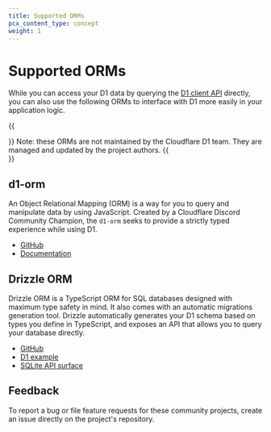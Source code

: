 ```yaml
---
title: Supported ORMs
pcx_content_type: concept
weight: 1
---
```


# Supported ORMs

While you can access your D1 data by querying the [D1 client API](/d1/platform/client-api/) directly, you can also use the following ORMs to interface with D1 more easily in your application logic. 

{{<Aside type="note">}}
Note: these ORMs are not maintained by the Cloudflare D1 team. They are managed and updated by the project authors.
{{</Aside>}}

## d1-orm
An Object Relational Mapping (ORM) is a way for you to query and manipulate data by using JavaScript. Created by a Cloudflare Discord Community Champion, the `d1-orm` seeks to provide a strictly typed experience while using D1.

* [GitHub](https://github.com/Interactions-as-a-Service/d1-orm/issues)
* [Documentation](https://docs.interactions.rest/d1-orm/)

## Drizzle ORM

Drizzle ORM is a TypeScript ORM for SQL databases designed with maximum type safety in mind. It also comes with an automatic migrations generation tool. Drizzle automatically generates your D1 schema based on types you define in TypeScript, and exposes an API that allows you to query your database directly.

* [GitHub](https://github.com/drizzle-team/drizzle-orm)
* [D1 example](https://github.com/drizzle-team/drizzle-orm/tree/main/examples/cloudflare-d1)
* [SQLite API surface](https://github.com/drizzle-team/drizzle-orm/blob/main/drizzle-orm/src/sqlite-core/README.md)

## Feedback

To report a bug or file feature requests for these community projects, create an issue directly on the project's repository. 

